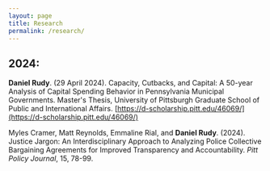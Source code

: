 ```yaml
---
layout: page
title: Research
permalink: /research/
---
```



## 2024:
**Daniel Rudy**. (29 April 2024). Capacity, Cutbacks, and Capital: A 50-year Analysis of Capital Spending Behavior in Pennsylvania Municipal Governments. Master's Thesis, University of Pittsburgh Graduate School of Public and International Affairs. [https://d-scholarship.pitt.edu/46069/](https://d-scholarship.pitt.edu/46069/)

Myles Cramer, Matt Reynolds, Emmaline Rial, and **Daniel Rudy**. (2024). Justice Jargon: An Interdisciplinary Approach to Analyzing Police Collective Bargaining Agreements for Improved Transparency and Accountability. *Pitt Policy Journal*, 15, 78-99.

